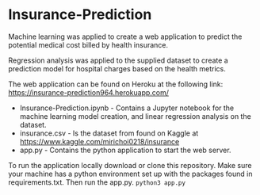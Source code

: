 # Insurance-Prediction
Machine learning  was applied to create a web application to predict the potential medical cost billed by health insurance.

Regression analysis was applied to the supplied dataset to create a prediction model for hospital charges based on the health metrics.

The web application can be found on Heroku at the following link:
https://insurance-prediction964.herokuapp.com/

* Insurance-Prediction.ipynb - Contains a Jupyter notebook for the machine learning model creation, and linear regression analysis on the dataset.
* insurance.csv - Is the dataset from found on Kaggle at https://www.kaggle.com/mirichoi0218/insurance
* app.py - Contains the python application to start the web server.

To run the application locally download or clone this repository. Make sure your machine has a python environment set up with the packages found in requirements.txt. Then run the app.py. `python3 app.py`

